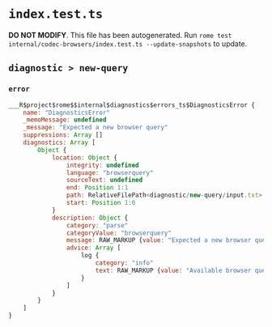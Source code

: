 # `index.test.ts`

**DO NOT MODIFY**. This file has been autogenerated. Run `rome test internal/codec-browsers/index.test.ts --update-snapshots` to update.

## `diagnostic > new-query`

### `error`

```javascript
___R$project$rome$$internal$diagnostics$errors_ts$DiagnosticsError {
	name: "DiagnosticsError"
	_memoMessage: undefined
	_message: "Expected a new browser query"
	suppressions: Array []
	diagnostics: Array [
		Object {
			location: Object {
				integrity: undefined
				language: "browserquery"
				sourceText: undefined
				end: Position 1:1
				path: RelativeFilePath<diagnostic/new-query/input.txt>
				start: Position 1:0
			}
			description: Object {
				category: "parse"
				categoryValue: "browserquery"
				message: RAW_MARKUP {value: "Expected a new browser query"}
				advice: Array [
					log {
						category: "info"
						text: RAW_MARKUP {value: "Available browser queries can be found at <hyperlink target=\"https://github.com/rome/tools/blob/main/internal/codec-browsers/README.md\"/>"}
					}
				]
			}
		}
	]
}
```
